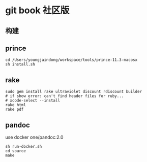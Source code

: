 git book 社区版
===

构建
---

## prince

```
cd /Users/youngjaindong/workspace/tools/prince-11.3-macosx
sh install.sh
```

## rake

```shell
sudo gem install rake ultraviolet discount rdiscount builder
# if show error: can't find header files for ruby...
# xcode-select --install
rake html
rake pdf
```

## pandoc

use docker one/pandoc:2.0

```shell
sh run-docker.sh
cd source
make
```
